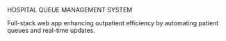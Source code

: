 HOSPITAL QUEUE MANAGEMENT SYSTEM

Full-stack web app enhancing outpatient efficiency by automating patient queues and real-time updates.
